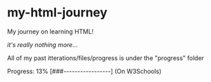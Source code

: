 # my-html-journey

My journey on learning HTML!

*it's really nothing more...*

All of my past itterations/files/progress is under the "progress" folder

Progress: 13% [###-----------------] (On W3Schools)
